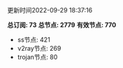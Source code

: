 更新时间2022-09-29 18:37:16

**总订阅: 73**
**总节点: 2779**
**有效节点: 770**
- ss节点: 421
- v2ray节点: 269
- trojan节点: 80
